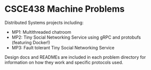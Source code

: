 # CSCE438 Machine Problems
Distributed Systems projects including:

* MP1: Multithreaded chatroom
* MP2: Tiny Social Networking Service using gRPC and protobufs (featuring Docker!)
* MP3: Fault tolerant Tiny Social Networking Service

Design docs and READMEs are included in each problem directory for information on how they work and specific protocols used.



